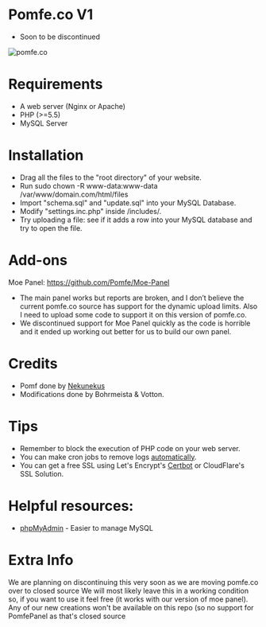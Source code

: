 # Pomfe.co V1
 * Soon to be discontinued

![pomfe.co](https://user-images.githubusercontent.com/5682352/36320287-92139be8-133d-11e8-880b-8dfcdc05225a.png)

# Requirements
* A web server (Nginx or Apache)
* PHP (>=5.5)
* MySQL Server

# Installation
* Drag all the files to the "root directory" of your website.
* Run sudo chown -R www-data:www-data /var/www/domain.com/html/files
* Import "schema.sql" and "update.sql" into your MySQL Database.
* Modify "settings.inc.php" inside /includes/.
* Try uploading a file: see if it adds a row into your MySQL database and try to open the file.

# Add-ons
Moe Panel: https://github.com/Pomfe/Moe-Panel
 - The main panel works but reports are broken, and I don’t believe the current pomfe.co source has support for the dynamic upload limits. Also I need to upload some code to support it on this version of pomfe.co.
 - We discontinued support for Moe Panel quickly as the code is horrible and it ended up working out better for us to build our own panel.

# Credits
* Pomf done by [Nekunekus](https://github.com/nokonoko/Pomf)
* Modifications done by Bohrmeista & Votton.

# Tips
* Remember to block the execution of PHP code on your web server.
* You can make cron jobs to remove logs [automatically](https://www.digitalocean.com/community/tutorials/how-to-use-cron-to-automate-tasks-on-a-vps). 
* You can get a free SSL using Let's Encrypt's [Certbot](https://certbot.eff.org/#ubuntutyakkety-nginx) or CloudFlare's SSL Solution. 

# Helpful resources:
* [phpMyAdmin](https://www.phpmyadmin.net/) - Easier to manage MySQL

# Extra Info
We are planning on discontinuing this very soon as we are moving pomfe.co over to closed source
We will most likely leave this in a working condition so, if you want to use it feel free (it works with our version of moe panel). Any of our new creations won't be available on this repo (so no support for PomfePanel as that's closed source
